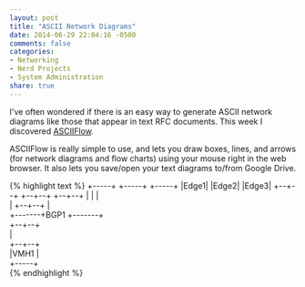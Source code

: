 ```yaml
---
layout: post
title: "ASCII Network Diagrams"
date: 2014-06-29 22:04:16 -0500
comments: false
categories: 
- Networking
- Nerd Projects
- System Administration
share: true
---
```

I've often wondered if there is an easy way to generate ASCII network diagrams like those that appear in text RFC documents. This week I discovered [ASCIIFlow](http://asciiflow.com/).


ASCIIFlow is really simple to use, and lets you draw boxes, lines, and arrows (for network diagrams and flow charts) using your mouse right in the web browser. It also lets you save/open your text diagrams to/from Google Drive.

{% highlight text %}
+-----+    +-----+    +-----+
|Edge1|    |Edge2|    |Edge3|
+--+--+    +--+--+    +--+--+
   |          |          |   
   |       +--+--+       |   
   +-------+BGP1 +-------+   
           +--+--+           
              |              
           +--+--+           
           |VMH1 |           
           +-----+           
{% endhighlight %}
